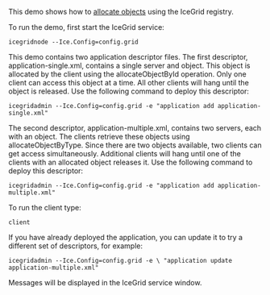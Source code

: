 This demo shows how to [allocate objects][1] using the IceGrid registry.

To run the demo, first start the IceGrid service:

```
icegridnode --Ice.Config=config.grid
```

This demo contains two application descriptor files. The first
descriptor, application-single.xml, contains a single server and
object. This object is allocated by the client using the
allocateObjectById operation. Only one client can access this object
at a time. All other clients will hang until the object is released.
Use the following command to deploy this descriptor:

```
icegridadmin --Ice.Config=config.grid -e "application add application-single.xml"
```

The second descriptor, application-multiple.xml, contains two servers,
each with an object. The clients retrieve these objects using
allocateObjectByType. Since there are two objects available, two
clients can get access simultaneously. Additional clients will hang
until one of the clients with an allocated object releases it. Use the
following command to deploy this descriptor:

```
icegridadmin --Ice.Config=config.grid -e "application add application-multiple.xml"
```

To run the client type:

```
client
```

If you have already deployed the application, you can update it to try
a different set of descriptors, for example:

```
icegridadmin --Ice.Config=config.grid -e \ "application update application-multiple.xml"
```

Messages will be displayed in the IceGrid service window.

[1]: https://doc.zeroc.com/ice/3.7/ice-services/icegrid/resource-allocation-using-icegrid-sessions
